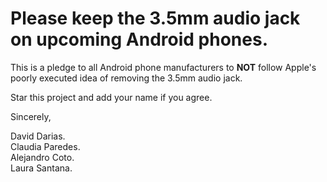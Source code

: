 # Please keep the 3.5mm audio jack on upcoming Android phones.

This is a pledge to all Android phone manufacturers to **NOT** follow Apple's poorly executed idea of removing the 3.5mm audio jack.

Star this project and add your name if you agree.

Sincerely,

David Darias.</br>
Claudia Paredes.</br>
Alejandro Coto.</br>
Laura Santana.
